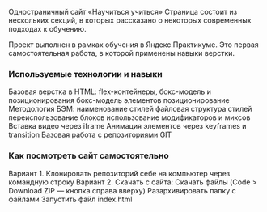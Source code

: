 Одностраничный сайт «Научиться учиться»
Страница состоит из нескольких секций, в которых рассказано о некоторых современных подходах к обучению.

Проект выполнен в рамках обучения в Яндекс.Практикуме. Это первая самостоятельная работа, в которой применены навыки верстки.

### Используемые технологии и навыки
Базовая верстка в HTML:
flex-контейнеры, бокс-модель и позиционирования
бокс-модель элементов
позиционирование
Методология БЭМ:
наименование стилей
файловая структура стилей
переиспользование блоков
использование модификаторов и миксов
Вставка видео через iframe
Анимация элементов через keyframes и transition
Базовая работа с репозиториями GIT

### Как посмотреть сайт самостоятельно
Вариант 1. Клонировать репозиторий себе на компьютер через командную строку
Вариант 2. Скачать с сайта:
Скачать файлы (Code > Download ZIP — кнопка справа вверху)
Разархивировать папку с файлами
Запустить файл index.html
